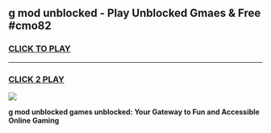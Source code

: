 
## g mod unblocked - Play Unblocked Gmaes & Free #cmo82
<h3>
<a href="https://news.freeplayer.one?title=g_mod_unblocked&ref=24F">CLICK TO PLAY</a></h3>
<hr>

<h3>
<a href="https://news.freeplayer.one?title=g_mod_unblocked&ref=24F">CLICK 2 PLAY</a>
  
</h3>

<a href="https://news.freeplayer.one?title=g_mod_unblocked&ref=24F/"><img src="https://clearcache.store/games.png"></a>


**g mod unblocked games unblocked: Your Gateway to Fun and Accessible Online Gaming**
